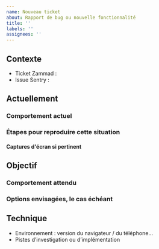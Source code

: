 ```yaml
---
name: Nouveau ticket
about: Rapport de bug ou nouvelle fonctionnalité
title: ''
labels: ''
assignees: ''
---
```


## Contexte

- Ticket Zammad :
- Issue Sentry :

<!-- Quelle est la problématique ? Dans quel contexte se pose-t-elle ? Qui est impacté⋅e ? -->

## Actuellement

### Comportement actuel

### Étapes pour reproduire cette situation

#### Captures d'écran si pertinent

## Objectif

### Comportement attendu

### Options envisagées, le cas échéant

## Technique

* Environnement : version du navigateur / du téléphone…
* Pistes d’investigation ou d’implémentation
